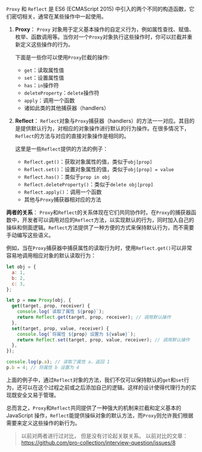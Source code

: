 `Proxy` 和 `Reflect` 是 ES6 (ECMAScript 2015) 中引入的两个不同的构造函数，它们密切相关，通常在某些操作中一起使用。

1. **Proxy**：
   `Proxy` 对象用于定义基本操作的自定义行为，例如属性查找、赋值、枚举、函数调用等。当你对一个`Proxy`对象执行这些操作时，你可以拦截并重新定义这些操作的行为。

   下面是一些你可以使用`Proxy`拦截的操作:

   - `get`：读取属性值
   - `set`：设置属性值
   - `has`：`in`操作符
   - `deleteProperty`：`delete`操作符
   - `apply`：调用一个函数
   - 诸如此类的其他捕获器（handlers）

2. **Reflect**：
   `Reflect`对象与`Proxy`捕获器（handlers）的方法一一对应。其目的是提供默认行为，对相应的对象操作进行默认的行为操作。在很多情况下，`Reflect`的方法与对应的直接对象操作是相同的。

   这里是一些`Reflect`提供的方法的例子：

   - `Reflect.get()`：获取对象属性的值，类似于`obj[prop]`
   - `Reflect.set()`：设置对象属性的值，类似于`obj[prop] = value`
   - `Reflect.has()`：类似于`prop in obj`
   - `Reflect.deleteProperty()`：类似于`delete obj[prop]`
   - `Reflect.apply()`：调用一个函数
   - 其他与`Proxy`捕获器相对应的方法

**两者的关系**：
`Proxy`和`Reflect`的关系体现在它们共同协作时。在`Proxy`的捕获器函数中，开发者可以调用对应的`Reflect`方法，以实现默认的行为，同时加入自己的操纵和侧面逻辑。`Reflect`方法提供了一种方便的方式来保持默认行为，而不需要手动编写这些语义。

例如，当在`Proxy`捕获器中捕获属性的读取行为时，使用`Reflect.get()`可以非常容易地调用相应对象的默认读取行为：

```javascript
let obj = {
  a: 1,
  b: 2,
  c: 3,
};

let p = new Proxy(obj, {
  get(target, prop, receiver) {
    console.log(`读取了属性 ${prop}`);
    return Reflect.get(target, prop, receiver); // 调用默认操作
  },
  set(target, prop, value, receiver) {
    console.log(`将属性 ${prop} 设置为 ${value}`);
    return Reflect.set(target, prop, value, receiver); // 调用默认操作
  },
});

console.log(p.a); // 读取了属性 a，返回 1
p.b = 4; // 将属性 b 设置为 4
```

上面的例子中，通过`Reflect`对象的方法，我们不仅可以保持默认的`get`和`set`行为，还可以在这个过程之前或之后添加自己的逻辑。这样的设计使得代理行为的实现既安全又易于管理。

总而言之，`Proxy`和`Reflect`共同提供了一种强大的机制来拦截和定义基本的 JavaScript 操作，`Reflect`能提供操纵对象的默认方法，而`Proxy`则允许我们根据需要来定义这些操作的新行为。

> 以前对两者进行过对比， 但是没有讨论起关联关系。
> 以前对比的文章：https://github.com/pro-collection/interview-question/issues/8
